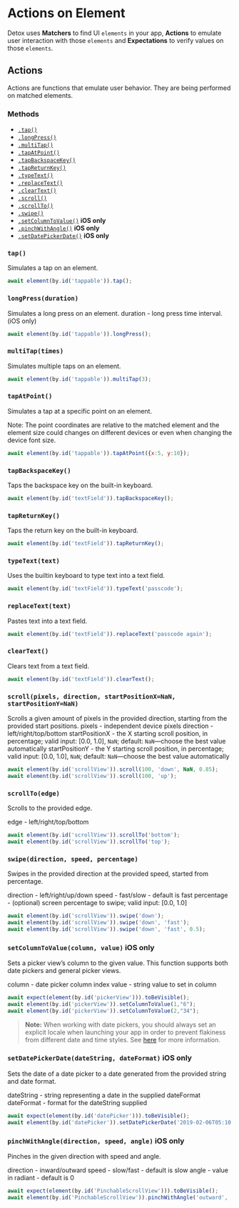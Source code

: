 # Actions on Element

Detox uses **Matchers** to find UI `elements` in your app, **Actions** to emulate user interaction with those `elements` and **Expectations** to verify values on those `elements`.


## Actions
Actions are functions that emulate user behavior. They are being performed on matched elements.

### Methods

- [`.tap()`](#tap)
- [`.longPress()`](#longpress)
- [`.multiTap()`](#multitaptimes)
- [`.tapAtPoint()`](#tapatpoint)
- [`.tapBackspaceKey()`](#tapbackspacekey)
- [`.tapReturnKey()`](#tapreturnkey)
- [`.typeText()`](#typetexttext)
- [`.replaceText()`](#replacetexttext)
- [`.clearText()`](#cleartext)
- [`.scroll()`](#scrollpixels-direction-startpositionxnan-startpositionynan)
- [`.scrollTo()`](#scrolltoedge)
- [`.swipe()`](#swipedirection-speed-percentage)
- [`.setColumnToValue()`](#setcolumntovaluecolumn-value--ios-only) **iOS only**
- [`.pinchWithAngle()`](#pinchwithangledirection-speed-angle--ios-only) **iOS only**
- [`.setDatePickerDate()`](#setdatepickerdatedatestring-dateformat--ios-only) **iOS only**


### `tap()`
Simulates a tap on an element.

```js
await element(by.id('tappable')).tap();
```

### `longPress(duration)`
Simulates a long press on an element.
duration - long press time interval. (iOS only)

```js
await element(by.id('tappable')).longPress();
```

### `multiTap(times)`
Simulates multiple taps on an element.

```js
await element(by.id('tappable')).multiTap(3);
```
### `tapAtPoint()`
Simulates a tap at a specific point on an element.

Note: The point coordinates are relative to the matched element and the element size could changes on different devices or even when changing the device font size.

```js
await element(by.id('tappable')).tapAtPoint({x:5, y:10});
```

### `tapBackspaceKey()`
Taps the backspace key on the built-in keyboard.

```js
await element(by.id('textField')).tapBackspaceKey();
```

### `tapReturnKey()`
Taps the return key on the built-in keyboard.

```js
await element(by.id('textField')).tapReturnKey();
```

### `typeText(text)`
Uses the builtin keyboard to type text into a text field.

```js
await element(by.id('textField')).typeText('passcode');
```

### `replaceText(text)`

Pastes text into a text field.

```js
await element(by.id('textField')).replaceText('passcode again');
```

### `clearText()`
Clears text from a text field.

```js
await element(by.id('textField')).clearText();
```

### `scroll(pixels, direction, startPositionX=NaN, startPositionY=NaN)`

Scrolls a given amount of pixels in the provided direction, starting from the provided start positions.
pixels - independent device pixels
direction - left/right/top/bottom
startPositionX - the X starting scroll position, in percentage; valid input: [0.0, 1.0], `NaN`; default: `NaN`—choose the best value automatically
startPositionY - the Y starting scroll position, in percentage; valid input: [0.0, 1.0], `NaN`; default: `NaN`—choose the best value automatically

```js
await element(by.id('scrollView')).scroll(100, 'down', NaN, 0.85);
await element(by.id('scrollView')).scroll(100, 'up');
```

### `scrollTo(edge)`

Scrolls to the provided edge.

edge - left/right/top/bottom

```js
await element(by.id('scrollView')).scrollTo('bottom');
await element(by.id('scrollView')).scrollTo('top');
```

### `swipe(direction, speed, percentage)`

Swipes in the provided direction at the provided speed, started from percentage.

direction - left/right/up/down
speed - fast/slow - default is fast
percentage - (optional) screen percentage to swipe; valid input: [0.0, 1.0]

```js
await element(by.id('scrollView')).swipe('down');
await element(by.id('scrollView')).swipe('down', 'fast');
await element(by.id('scrollView')).swipe('down', 'fast', 0.5);
```
### `setColumnToValue(column, value)`  iOS only

Sets a picker view’s column to the given value. This function supports both date pickers and general picker views.

column - date picker column index
value - string value to set in column

```js
await expect(element(by.id('pickerView'))).toBeVisible();
await element(by.id('pickerView')).setColumnToValue(1,"6");
await element(by.id('pickerView')).setColumnToValue(2,"34");
```

>  **Note:** When working with date pickers, you should always set an explicit locale when launching your app in order to prevent flakiness from different date and time styles. See [here](https://github.com/wix/Detox/blob/master/docs/APIRef.DeviceObjectAPI.md#9-launch-with-a-specific-language-ios-only) for more information.

### `setDatePickerDate(dateString, dateFormat)`  iOS only

Sets the date of a date picker to a date generated from the provided string and date format.

dateString - string representing a date in the supplied dateFormat
dateFormat - format for the dateString supplied

```js
await expect(element(by.id('datePicker'))).toBeVisible();
await element(by.id('datePicker')).setDatePickerDate('2019-02-06T05:10:00-08:00', "yyyy-MM-dd'T'HH:mm:ssZZZZZ");
```

### `pinchWithAngle(direction, speed, angle)`  iOS only

Pinches in the given direction with speed and angle.

direction - inward/outward
speed - slow/fast - default is slow
angle - value in radiant - default is 0

```js
await expect(element(by.id('PinchableScrollView'))).toBeVisible();
await element(by.id('PinchableScrollView')).pinchWithAngle('outward', 'slow', 0);
```
